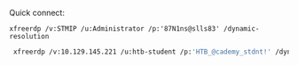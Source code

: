 
Quick connect:
```shell
xfreerdp /v:STMIP /u:Administrator /p:'87N1ns@slls83' /dynamic-resolution
```

```bash
 xfreerdp /v:10.129.145.221 /u:htb-student /p:'HTB_@cademy_stdnt!' /dynamic-resolution
```